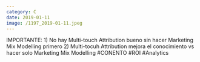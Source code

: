 ```yaml
--- 
category: C 
date: 2019-01-11 
image: /1197_2019-01-11.jpeg 
--- 
```


IMPORTANTE: 1) No hay Multi-touch Attribution bueno sin hacer Marketing Mix Modelling primero 2) Multi-tocuh Attribution mejora el conocimiento vs hacer solo Marketing Mix Modelling #CONENTO #ROI #Analytics